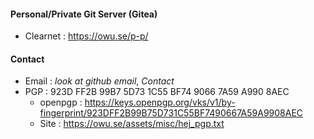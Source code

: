 #### Personal/Private Git Server (Gitea) 
* Clearnet      : https://owu.se/p-p/

#### Contact     
* Email         : *look at github email*, *Contact*
* PGP           : 923D FF2B 99B7 5D73 1C55 BF74 9066 7A59 A990 8AEC
  * openpgp    : https://keys.openpgp.org/vks/v1/by-fingerprint/923DFF2B99B75D731C55BF7490667A59A9908AEC
  * Site        : https://owu.se/assets/misc/hej_pgp.txt
